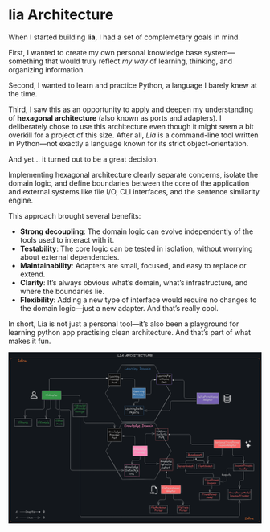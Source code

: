 # lia Architecture
When I started building **lia**, I had a set of complemetary goals in mind.

First, I wanted to create my own personal knowledge base system—something
that would truly reflect *my way* of learning, thinking, and organizing
information.

Second, I wanted to learn and practice Python, a language I barely knew at the time.

Third, I saw this as an opportunity to apply and deepen my understanding of
**hexagonal architecture** (also known as ports and adapters).  I deliberately
chose to use this architecture even though it might seem a bit overkill for a
project of this size. After all, *Lia* is a command-line tool written in
Python—not exactly a language known for its strict object-orientation.

And yet... it turned out to be a great decision.

Implementing hexagonal architecture clearly separate concerns, isolate the
domain logic, and define boundaries between the core of the application and
external systems like file I/O, CLI interfaces, and the sentence similarity
engine.

This approach brought several benefits:

- **Strong decoupling**: The domain logic can evolve independently of the tools used to interact with it.
- **Testability**: The core logic can be tested in isolation, without worrying about external dependencies.
- **Maintainability**: Adapters are small, focused, and easy to replace or extend.
- **Clarity**: It’s always obvious what’s domain, what’s infrastructure, and where the boundaries lie.
- **Flexibility**: Adding a new type of interface would require no changes to the domain logic—just a new adapter. And that’s really cool.

In short, Lia is not just a personal tool—it’s also been a playground for learning python app practising clean architecture. And that’s part of what makes it fun.

![img](./lia_architecture.png)
